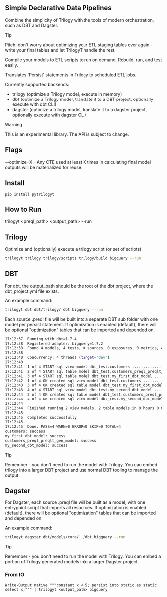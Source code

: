 ## Simple Declarative Data Pipelines

Combine the simplicity of Trilogy with the tools of modern orchestration, such as DBT and Dagster.

> [!TIP]
> Pitch: don't worry about optimizing your ETL staging tables ever again - write your final tables and let TrilogyT handle the rest. 

Compile your models to ETL scripts to run on demand. Rebuild, run, and test easily.

Translates 'Persist' statements in Trilogy to scheduled ETL jobs. 

Currently supported backends:
- trilogy (optimize a Trilogy model, execute in memory)
- dbt (optimize a Trilogy model, translate it to a DBT project, optionally execute with dbt CLI)
- dagster (optimize a trilogy model, translate it to a dagster project, optionally  execute with dagster CLI)

> [!WARNING]
> This is an experimental library. The API is subject to change.

## Flags

--optimize=X - Any CTE used at least X times in calculating final model outputs will be materialized for reuse.

## Install

`pip install pytrilogyt`

## How to Run

trilogyt <backend> <preql_path> <output_path> <backend> --run

## Trilogy

Optimize and (optionally) execute a trilogy script (or set of scripts)

```bash
trilogyt trilogy trilogy/scripts trilogy/build bigquery --run
```


## DBT

For dbt, the output_path should be the root of the dbt project, where the dbt_project.yml file exists. 

An example command:

```bash
trilogyt dbt dbt/trilogy/ dbt bigquery --run
```

Each source .preql file will be built into a separate DBT sub folder with one model per persist statement. If optimization is enabled (default), there will 
be optional "optimization" tables that can be imported and depended on.

```bash
17:12:37  Running with dbt=1.7.4
17:12:38  Registered adapter: bigquery=1.7.2
17:12:38  Found 4 models, 4 tests, 0 sources, 0 exposures, 0 metrics, 447 macros, 0 groups, 0 semantic models
17:12:38
17:12:40  Concurrency: 4 threads (target='dev')
17:12:40
17:12:41  1 of 4 START sql view model dbt_test.customers ................................. [RUN]
17:12:41  2 of 4 START sql table model dbt_test.customers_preql_preqlt_gen_model ......... [RUN]
17:12:41  3 of 4 START sql table model dbt_test.my_first_dbt_model ....................... [RUN]
17:12:42  1 of 4 OK created sql view model dbt_test.customers ............................ [CREATE VIEW (0 processed) in 1.09s]
17:12:43  3 of 4 OK created sql table model dbt_test.my_first_dbt_model .................. [CREATE TABLE (2.0 rows, 0 processed) in 2.78s]
17:12:43  4 of 4 START sql view model dbt_test.my_second_dbt_model ....................... [RUN]
17:12:44  2 of 4 OK created sql table model dbt_test.customers_preql_preqlt_gen_model .... [CREATE TABLE (100.0 rows, 4.3 KiB processed) in 3.55s]
17:12:44  4 of 4 OK created sql view model dbt_test.my_second_dbt_model .................. [CREATE VIEW (0 processed) in 1.10s]
17:12:44
17:12:44  Finished running 2 view models, 2 table models in 0 hours 0 minutes and 6.37 seconds (6.37s).
17:12:45  
17:12:45  Completed successfully
17:12:45
17:12:45  Done. PASS=4 WARN=0 ERROR=0 SKIP=0 TOTAL=4
customers: success
my_first_dbt_model: success
customers_preql_preqlt_gen_model: success
my_second_dbt_model: success
```

> [!TIP]
> Remember - you don't need to run the model with Trilogy. You can embed trilogy into a larger DBT project and use normal DBT tooling to manage the output. 

## Dagster

For Dagster, each source .preql file will be built as a model, with one entrypoint script that imports all resources.  If optimization is enabled (default), there will 
be optional "optimization" tables that can be imported and depended on.

An example command:

```bash
trilogyt dagster dbt/models/core/ ./dbt bigquery --run
```

> [!TIP]
> Remember - you don't need to run the model with Trilogy. You can embed a portion of Trilogy generated models into a larger Dagster project. 


### From IO

```console
Write-Output native """constant x <-5; persist into static as static select x;""" | trilogyt <output_path> bigquery
```
